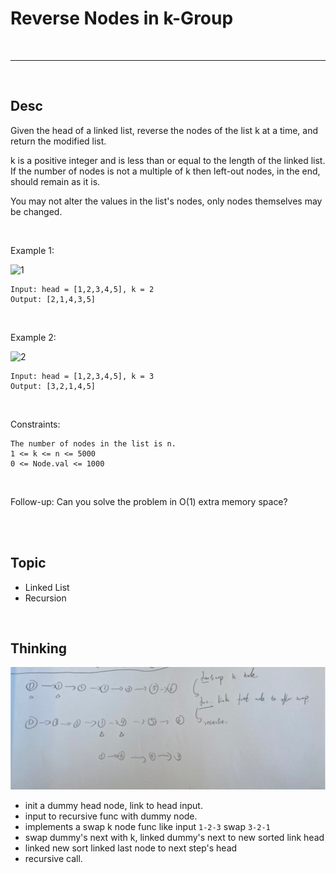 # Reverse Nodes in k-Group

<br>

---

<br>

## Desc

Given the head of a linked list, reverse the nodes of the list k at a time, and return the modified list.

k is a positive integer and is less than or equal to the length of the linked list. If the number of nodes is not a multiple of k then left-out nodes, in the end, should remain as it is.

You may not alter the values in the list's nodes, only nodes themselves may be changed.

<br>

Example 1:

![1](https://assets.leetcode.com/uploads/2020/10/03/reverse_ex1.jpg)

```
Input: head = [1,2,3,4,5], k = 2
Output: [2,1,4,3,5]
```

<br>

Example 2:

![2](https://assets.leetcode.com/uploads/2020/10/03/reverse_ex2.jpg)

```
Input: head = [1,2,3,4,5], k = 3
Output: [3,2,1,4,5]
```

<br>

Constraints:
```
The number of nodes in the list is n.
1 <= k <= n <= 5000
0 <= Node.val <= 1000
```

<br>

Follow-up: Can you solve the problem in O(1) extra memory space?

<br>
<br>

## Topic

* Linked List
* Recursion

<br>

## Thinking

![S__11771908.jpg](imgs/S__11771908.jpg)

* init a dummy head node, link to head input.
* input to recursive func with dummy node.
* implements a swap k node func like input `1-2-3` swap `3-2-1`
* swap dummy's next with k, linked dummy's next to new sorted link head
* linked new sort linked last node to next step's head
* recursive call.